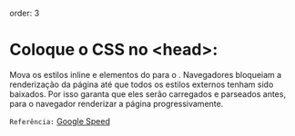 order: 3

# Coloque o CSS no &lt;head&gt;:

Mova os estilos inline e elementos <link> do <body> para o <head>. Navegadores bloqueiam a renderização da página até que todos os estilos externos tenham sido baixados. Por isso garanta que eles serão carregados e parseados antes, para o navegador renderizar a página progressivamente.

`Referência:` [Google Speed](http://code.google.com/speed/page-speed/docs/rendering.html#PutCSSInHead)